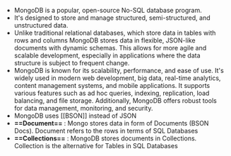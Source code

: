
* MongoDB is a popular, open-source No-SQL database program.
* It's designed to store and manage structured, semi-structured, and unstructured data. 
* Unlike traditional relational databases, which store data in tables with rows and columns MongoDB stores data in flexible, JSON-like documents with dynamic schemas. This allows for more agile and scalable development, especially in applications where the data structure is subject to frequent change.
* MongoDB is known for its scalability, performance, and ease of use. It's widely used in modern web development, big data, real-time analytics, content management systems, and mobile applications. It supports various features such as ad hoc queries, indexing, replication, load balancing, and file storage. Additionally, MongoDB offers robust tools for data management, monitoring, and security.
* MongoDB uses [[BSON]] instead of JSON
* **==Document==** :  Mongo stores data in form of Documents (BSON Docs). Document refers to the rows in terms of SQL Databases
* **==Collections==** : MongoDB stores documents in Collections. Collection is the alternative for Tables in SQL Databases